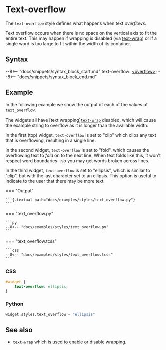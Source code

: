 # Text-overflow

The `text-overflow` style defines what happens when text *overflows*.

Text overflow occurs when there is no space on the vertical axis to fit the entire text.
This may happen if wrapping is disabled (via [text-wrap](./text_wrap.md)) or if a single word is too large to fit within the width of its container.

## Syntax 

--8<-- "docs/snippets/syntax_block_start.md"
text-overflow: <a href="../../css_types/overflow">&lt;overflow&gt;</a>;
--8<-- "docs/snippets/syntax_block_end.md"

## Example

In the following example we show the output of each of the values of `text_overflow`.

The widgets all have [text wrapping][`text-wrap`](./text_wrap.md) disabled, which will cause the
example string to overflow as it is longer than the available width.

In the first (top) widget, `text-overflow` is set to "clip" which clips any text that is overflowing, resulting in a single line.

In the second widget, `text-overflow` is set to "fold", which causes the overflowing text to *fold* on to the next line.
When text folds like this, it won't respect word boundaries--so you may get words broken across lines.

In the third widget, `text-overflow` is set to "ellipsis", which is similar to "clip", but with the last character set to an ellipsis.
This option is useful to indicate to the user that there may be more text.

=== "Output"

    ```{.textual path="docs/examples/styles/text_overflow.py"}
    ```

=== "text_overflow.py"

    ```py
    --8<-- "docs/examples/styles/text_overflow.py"
    ```

=== "text_overflow.tcss"

    ```css
    --8<-- "docs/examples/styles/text_overflow.tcss"
    ```


### CSS

```css
#widget {
    text-overflow: ellipsis; 
}
```

### Python

```py
widget.styles.text_overflow = "ellipsis" 
```


## See also

 - [`text-wrap`](./text_wrap.md) which is used to enable or disable wrapping.
